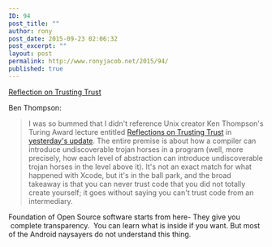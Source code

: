 ```yaml
---
ID: 94
post_title: ""
author: rony
post_date: 2015-09-23 02:06:32
post_excerpt: ""
layout: post
permalink: http://www.ronyjacob.net/2015/94/
published: true
---
```

<a href="https://www.ece.cmu.edu/~ganger/712.fall02/papers/p761-thompson.pdf">Reflection on Trusting Trust</a>

Ben Thompson:
<blockquote>I was so bummed that I didn't reference Unix creator Ken Thompson's Turing Award lecture entitled <a class="" href="https://www.ece.cmu.edu/~ganger/712.fall02/papers/p761-thompson.pdf" target="_blank">Reflections on Trusting Trust</a> in <a href="https://stratechery.com/2015/malware-hits-ios-the-importance-of-the-app-store-xcodeghost-what-happened-and-what-now/" target="_blank">yesterday's update</a>. The entire premise is about how a compiler can introduce undiscoverable trojan horses in a program (well, more precisely, how each level of abstraction can introduce undiscoverable trojan horses in the level above it). It's not an exact match for what happened with Xcode, but it's in the ball park, and the broad takeaway is that you can never trust code that you did not totally create yourself; it goes without saying you can't trust code from an intermediary.</blockquote>
Foundation of Open Source software starts from here- They give you  complete transparency.  You can learn what is inside if you want. But most of the Android naysayers do not understand this thing.